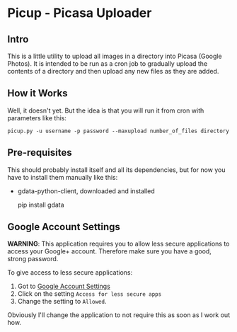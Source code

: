 # Picup - Picasa Uploader

## Intro

This is a little utility to upload all images in a directory into Picasa (Google Photos).  It is intended to be run as a cron job to gradually upload the contents of a directory and then upload any new files as they are added.

## How it Works

Well, it doesn't yet.  But the idea is that you will run it from cron with parameters like this:

    picup.py -u username -p password --maxupload number_of_files directory

## Pre-requisites

This should probably install itself and all its dependencies, but for now you have to install them manually like this:

- gdata-python-client, downloaded and installed

    pip install gdata

## Google Account Settings

**WARNING**: This application requires you to allow less secure applications to access your Google+ account.  Therefore make sure you have a good, strong password.

To give access to less secure applications:

1. Got to [Google Account Settings](https://myaccount.google.com/)
2. Click on the setting `Access for less secure apps`
3. Change the setting to `Allowed`.

Obviously I'll change the application to not require this as soon as I work out how.
